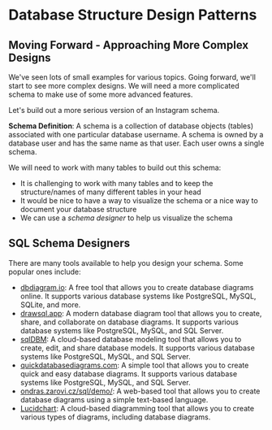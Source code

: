 # Database Structure Design Patterns

## Moving Forward - Approaching More Complex Designs

We've seen lots of small examples for various topics. Going forward, we'll start to see more complex designs. We will need a more complicated schema to make use of some more advanced features.

Let's build out a more serious version of an Instagram schema.

**Schema Definition**: A schema is a collection of database objects (tables) associated with one particular database username. A schema is owned by a database user and has the same name as that user. Each user owns a single schema.

We will need to work with many tables to build out this schema:

- It is challenging to work with many tables and to keep the structure/names of many different tables in your head
- It would be nice to have a way to visualize the schema or a nice way to document your database structure
- We can use a _schema designer_ to help us visualize the schema

## SQL Schema Designers

There are many tools available to help you design your schema. Some popular ones include:

- [dbdiagram.io](https://dbdiagram.io/): A free tool that allows you to create database diagrams online. It supports various database systems like PostgreSQL, MySQL, SQLite, and more.
- [drawsql.app](https://drawsql.app/): A modern database diagram tool that allows you to create, share, and collaborate on database diagrams. It supports various database systems like PostgreSQL, MySQL, and SQL Server.
- [sqlDBM](https://sqldbm.com/): A cloud-based database modeling tool that allows you to create, edit, and share database models. It supports various database systems like PostgreSQL, MySQL, and SQL Server.
- [quickdatabasediagrams.com](https://www.quickdatabasediagrams.com/): A simple tool that allows you to create quick and easy database diagrams. It supports various database systems like PostgreSQL, MySQL, and SQL Server.
- [ondras.zarovi.cz/sql/demo/](http://ondras.zarovi.cz/sql/demo/): A web-based tool that allows you to create database diagrams using a simple text-based language.
- [Lucidchart](https://www.lucidchart.com/pages/): A cloud-based diagramming tool that allows you to create various types of diagrams, including database diagrams.
